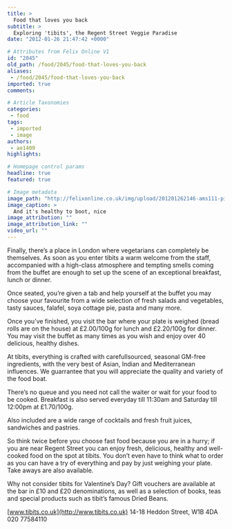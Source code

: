 ```yaml
---
title: >
  Food that loves you back
subtitle: >
  Exploring 'tibits', the Regent Street Veggie Paradise
date: "2012-01-26 21:47:42 +0000"

# Attributes from Felix Online V1
id: "2045"
old_path: /food/2045/food-that-loves-you-back
aliases:
 - /food/2045/food-that-loves-you-back
imported: true
comments:

# Article Taxonomies
categories:
 - food
tags:
 - imported
 - image
authors:
 - ae1409
highlights:

# Homepage control params
headline: true
featured: true

# Image metadata
image_path: "http://felixonline.co.uk/img/upload/201201262146-ams111-pic-of-food-boat.jpg"
image_caption: >
  And it's healthy to boot, nice
image_attribution: ""
image_attribution_link: ""
video_url: ""
---
```


Finally, there’s a place in London where vegetarians can completely be themselves. As soon as you enter tibits a warm welcome from the staff, accompanied with a high-class atmosphere and tempting smells coming from the buffet are enough to set up the scene of an exceptional breakfast, lunch or dinner.

Once seated, you’re given a tab and help yourself at the buffet you may choose your favourite from a wide selection of fresh salads and vegetables, tasty sauces, falafel, soya cottage pie, pasta and many more.

Once you’ve finished, you visit the bar where your plate is weighed (bread rolls are on the house) at £2.00/100g for lunch and £2.20/100g for dinner. You may visit the buffet as many times as you wish and enjoy over 40 delicious, healthy dishes.

At tibits, everything is crafted with carefullsourced, seasonal GM-free ingredients, with the very best of Asian, Indian and Mediterranean influences. We guarrantee that you will appreciate the quality and variety of the food boat.

There’s no queue and you need not call the waiter or wait for your food to be cooked. Breakfast is also served everyday till 11:30am and Saturday till 12:00pm at £1.70/100g.

Also included are a wide range of cocktails and fresh fruit juices, sandwiches and pastries.

So think twice before you choose fast food because you are in a hurry; if you are near Regent Street you can enjoy fresh, delicious, healthy and well-cooked food on the spot at tibits. You don’t even have to think what to order as you can have a try of everything and pay by just weighing your plate. Take aways are also available.

Why not consider tibits for Valentine’s Day? Gift vouchers are available at the bar in £10 and £20 denominations, as well as a selection of books, teas and special products such as tibit’s famous Dried Beans.

[www.tibits.co.uk](http://www.tibits.co.uk)
 14-18 Heddon Street, W1B 4DA
 020 77584110

